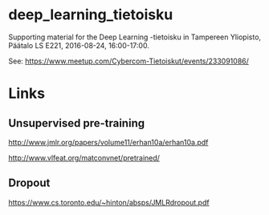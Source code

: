 # deep_learning_tietoisku
Supporting material for the Deep Learning -tietoisku in Tampereen Yliopisto, Päätalo LS E221, 2016-08-24, 16:00-17:00.

See: https://www.meetup.com/Cybercom-Tietoiskut/events/233091086/

# Links

## Unsupervised pre-training

http://www.jmlr.org/papers/volume11/erhan10a/erhan10a.pdf

http://www.vlfeat.org/matconvnet/pretrained/

## Dropout

https://www.cs.toronto.edu/~hinton/absps/JMLRdropout.pdf

